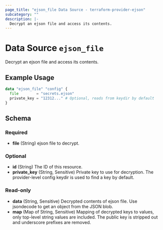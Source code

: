 ```yaml
---
page_title: "ejson_file Data Source - terraform-provider-ejson"
subcategory: ""
description: |-
  Decrypt an ejson file and access its contents.
---
```


# Data Source `ejson_file`

Decrypt an ejson file and access its contents.

## Example Usage

```terraform
data "ejson_file" "config" {
  file        = "secrets.ejson"
  private_key = "12312..." # Optional, reads from keydir by default
}
```

## Schema

### Required

- **file** (String) ejson file to decrypt.

### Optional

- **id** (String) The ID of this resource.
- **private_key** (String, Sensitive) Private key to use for decryption. The provider-level config keydir is used to find a key by default.

### Read-only

- **data** (String, Sensitive) Decrypted contents of ejson file. Use jsondecode to get an object from the JSON blob.
- **map** (Map of String, Sensitive) Mapping of decrypted keys to values, only top-level string values are included. The public key is stripped out and underscore prefixes are removed.


